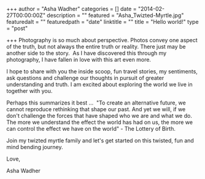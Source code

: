 +++
author = "Asha Wadher"
categories = []
date = "2014-02-27T00:00:00Z"
description = ""
featured = "Asha_Twizted-Myrtle.jpg"
featuredalt = ""
featuredpath = "date"
linktitle = ""
title = "Hello world!"
type = "post"

+++
Photography is so much about perspective. Photos convey one aspect of the truth, but not always the entire truth or reality. There just may be another side to the story. <!--more--> As I have discovered this through my photography, I have fallen in love with this art even more.

I hope to share with you the inside scoop, fun travel stories, my sentiments, ask questions and challenge our thoughts in pursuit of greater understanding and truth. I am excited about exploring the world we live in together with you.

Perhaps this summarizes it best …  "To create an alternative future, we cannot reproduce rethinking that shape our past. And yet we will, if we don't challenge the forces that have shaped who we are and what we do. The more we understand the effect the world has had on us, the more we can control the effect we have on the world" - The Lottery of Birth.

Join my twizted myrtle family and let's get started on this twisted, fun and mind bending journey.

Love,

Asha Wadher
